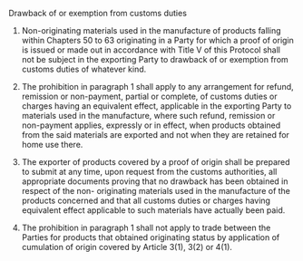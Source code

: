 Drawback of or exemption from customs duties

1. Non-originating materials used in the manufacture of products falling within Chapters 50 to 63 originating in a Party for which a proof of origin is issued or made out in accordance with Title V of this Protocol shall not be subject in the exporting Party to drawback of or exemption from customs duties of whatever kind.

2. The prohibition in paragraph 1 shall apply to any arrangement for refund, remission or non-payment, partial or complete, of customs duties or charges having an equivalent effect, applicable in the exporting Party to materials used in the manufacture, where such refund, remission or non-payment applies, expressly or in effect, when products obtained from the said materials are exported and not when they are retained for home use there.

3. The exporter of products covered by a proof of origin shall be prepared to submit at any time, upon request from the customs authorities, all appropriate documents proving that no drawback has been obtained in respect of the non- originating materials used in the manufacture of the products concerned and that all customs duties or charges having equivalent effect applicable to such materials have actually been paid.

4. The prohibition in paragraph 1 shall not apply to trade between the Parties for products that obtained originating status by application of cumulation of origin covered by Article 3(1), 3(2) or 4(1).
